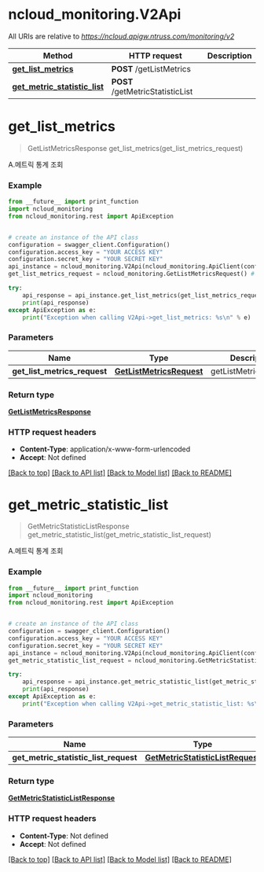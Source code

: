 # ncloud_monitoring.V2Api

All URIs are relative to *https://ncloud.apigw.ntruss.com/monitoring/v2*

Method | HTTP request | Description
------------- | ------------- | -------------
[**get_list_metrics**](V2Api.md#get_list_metrics) | **POST** /getListMetrics | 
[**get_metric_statistic_list**](V2Api.md#get_metric_statistic_list) | **POST** /getMetricStatisticList | 


# **get_list_metrics**
> GetListMetricsResponse get_list_metrics(get_list_metrics_request)



A.메트릭 통계 조회

### Example
```python
from __future__ import print_function
import ncloud_monitoring
from ncloud_monitoring.rest import ApiException


# create an instance of the API class
configuration = swagger_client.Configuration()
configuration.access_key = "YOUR ACCESS KEY"
configuration.secret_key = "YOUR SECRET KEY"
api_instance = ncloud_monitoring.V2Api(ncloud_monitoring.ApiClient(configuration))
get_list_metrics_request = ncloud_monitoring.GetListMetricsRequest() # GetListMetricsRequest | getListMetricsRequest

try:
    api_response = api_instance.get_list_metrics(get_list_metrics_request)
    print(api_response)
except ApiException as e:
    print("Exception when calling V2Api->get_list_metrics: %s\n" % e)
```

### Parameters

Name | Type | Description  | Notes
------------- | ------------- | ------------- | -------------
 **get_list_metrics_request** | [**GetListMetricsRequest**](GetListMetricsRequest.md)| getListMetricsRequest | 

### Return type

[**GetListMetricsResponse**](GetListMetricsResponse.md)

### HTTP request headers

 - **Content-Type**: application/x-www-form-urlencoded
 - **Accept**: Not defined

[[Back to top]](#) [[Back to API list]](../README.md#documentation-for-api-endpoints) [[Back to Model list]](../README.md#documentation-for-models) [[Back to README]](../README.md)

# **get_metric_statistic_list**
> GetMetricStatisticListResponse get_metric_statistic_list(get_metric_statistic_list_request)



A.메트릭 통계 조회

### Example
```python
from __future__ import print_function
import ncloud_monitoring
from ncloud_monitoring.rest import ApiException


# create an instance of the API class
configuration = swagger_client.Configuration()
configuration.access_key = "YOUR ACCESS KEY"
configuration.secret_key = "YOUR SECRET KEY"
api_instance = ncloud_monitoring.V2Api(ncloud_monitoring.ApiClient(configuration))
get_metric_statistic_list_request = ncloud_monitoring.GetMetricStatisticListRequest() # GetMetricStatisticListRequest | getMetricStatisticListRequest

try:
    api_response = api_instance.get_metric_statistic_list(get_metric_statistic_list_request)
    print(api_response)
except ApiException as e:
    print("Exception when calling V2Api->get_metric_statistic_list: %s\n" % e)
```

### Parameters

Name | Type | Description  | Notes
------------- | ------------- | ------------- | -------------
 **get_metric_statistic_list_request** | [**GetMetricStatisticListRequest**](GetMetricStatisticListRequest.md)| getMetricStatisticListRequest | 

### Return type

[**GetMetricStatisticListResponse**](GetMetricStatisticListResponse.md)

### HTTP request headers

 - **Content-Type**: Not defined
 - **Accept**: Not defined

[[Back to top]](#) [[Back to API list]](../README.md#documentation-for-api-endpoints) [[Back to Model list]](../README.md#documentation-for-models) [[Back to README]](../README.md)

